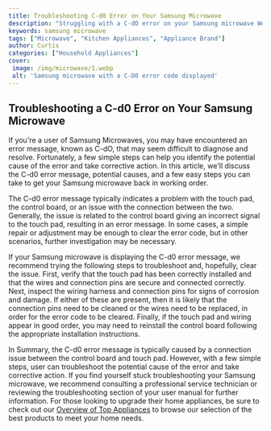 ```yaml
---
title: Troubleshooting C-d0 Error on Your Samsung Microwave
description: "Struggling with a C-dO error on your Samsung microwave We have the answers and tips you need to get your microwave running smoothly again Read on to learn how to troubleshoot and fix the issue"
keywords: samsung microwave
tags: ["Microwave", "Kitchen Appliances", "Appliance Brand"]
author: Curtis
categories: ["Household Appliances"]
cover: 
 image: /img/microwave/1.webp
 alt: 'Samsung microwave with a C-D0 error code displayed'
---
```

## Troubleshooting a C-d0 Error on Your Samsung Microwave

If you're a user of Samsung Microwaves, you may have encountered an error message, known as C-dO, that may seem difficult to diagnose and resolve. Fortunately, a few simple steps can help you identify the potential cause of the error and take corrective action. In this article, we'll discuss the C-d0 error message, potential causes, and a few easy steps you can take to get your Samsung microwave back in working order. 

The C-d0 error message typically indicates a problem with the touch pad, the control board, or an issue with the connection between the two. Generally, the issue is related to the control board giving an incorrect signal to the touch pad, resulting in an error message. In some cases, a simple repair or adjustment may be enough to clear the error code, but in other scenarios, further investigation may be necessary. 

If your Samsung microwave is displaying the C-d0 error message, we recommend trying the following steps to troubleshoot and, hopefully, clear the issue. First, verify that the touch pad has been correctly installed and that the wires and connection pins are secure and connected correctly. Next, inspect the wiring harness and connection pins for signs of corrosion and damage. If either of these are present, then it is likely that the connection pins need to be cleaned or the wires need to be replaced, in order for the error code to be cleared. Finally, if the touch pad and wiring appear in good order, you may need to reinstall the control board following the appropriate installation instructions.

In Summary, the C-d0 error message is typically caused by a connection issue between the control board and touch pad. However, with a few simple steps, user can troubleshoot the potential cause of the error and take corrective action. If you find yourself stuck troubleshooting your Samsung microwave, we recommend consulting a professional service technician or reviewing the troubleshooting section of your user manual for further information. For those looking to upgrade their home appliances, be sure to check out our [Overview of Top Appliances](./pages/appliance-overview) to browse our selection of the best products to meet your home needs.
